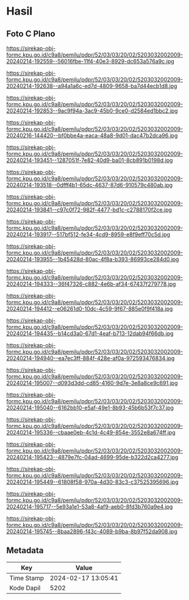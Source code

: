 # Hasil

## Foto C Plano

https://sirekap-obj-formc.kpu.go.id/c9a8/pemilu/pdpr/52/03/03/20/02/5203032002009-20240214-192559--56016fbe-11f4-40e3-8929-dc653a576a9c.jpg

https://sirekap-obj-formc.kpu.go.id/c9a8/pemilu/pdpr/52/03/03/20/02/5203032002009-20240214-192638--a94a1a6c-ed7d-4809-9658-ba7d44ecb1d8.jpg

https://sirekap-obj-formc.kpu.go.id/c9a8/pemilu/pdpr/52/03/03/20/02/5203032002009-20240214-192853--9ac9f94a-3ac9-45b0-9ce0-d2584ed1bbc2.jpg

https://sirekap-obj-formc.kpu.go.id/c9a8/pemilu/pdpr/52/03/03/20/02/5203032002009-20240216-144420--bf0bbe4a-eaca-48a8-9d01-dac47b2dca96.jpg

https://sirekap-obj-formc.kpu.go.id/c9a8/pemilu/pdpr/52/03/03/20/02/5203032002009-20240214-193451--1287051f-7e82-40d9-ba01-8cb891b0198d.jpg

https://sirekap-obj-formc.kpu.go.id/c9a8/pemilu/pdpr/52/03/03/20/02/5203032002009-20240214-193518--0dfff4b1-65dc-4637-87d6-910579c480ab.jpg

https://sirekap-obj-formc.kpu.go.id/c9a8/pemilu/pdpr/52/03/03/20/02/5203032002009-20240214-193841--c97c0f72-982f-4477-bd1c-c2788170f2ce.jpg

https://sirekap-obj-formc.kpu.go.id/c9a8/pemilu/pdpr/52/03/03/20/02/5203032002009-20240214-193917--517bf512-fe34-4cd9-8959-e8f9eff70c5d.jpg

https://sirekap-obj-formc.kpu.go.id/c9a8/pemilu/pdpr/52/03/03/20/02/5203032002009-20240214-193955--1b45428d-80ac-4f8a-b393-86993ce284d0.jpg

https://sirekap-obj-formc.kpu.go.id/c9a8/pemilu/pdpr/52/03/03/20/02/5203032002009-20240214-194333--36f47326-c882-4e6b-af34-67437f279778.jpg

https://sirekap-obj-formc.kpu.go.id/c9a8/pemilu/pdpr/52/03/03/20/02/5203032002009-20240214-194412--e06261d0-10dc-4c59-9f67-885e0f9f418a.jpg

https://sirekap-obj-formc.kpu.go.id/c9a8/pemilu/pdpr/52/03/03/20/02/5203032002009-20240214-194435--b14cd3a0-67d1-4eaf-b713-12dab94f66db.jpg

https://sirekap-obj-formc.kpu.go.id/c9a8/pemilu/pdpr/52/03/03/20/02/5203032002009-20240214-194940--ea7ec3ff-884f-428e-af0a-972593476834.jpg

https://sirekap-obj-formc.kpu.go.id/c9a8/pemilu/pdpr/52/03/03/20/02/5203032002009-20240214-195007--d093d3dd-cd85-4160-9d7e-3e8a8ce9c691.jpg

https://sirekap-obj-formc.kpu.go.id/c9a8/pemilu/pdpr/52/03/03/20/02/5203032002009-20240214-195040--6162bb10-e5af-49e1-8b93-45b6b53f7c37.jpg

https://sirekap-obj-formc.kpu.go.id/c9a8/pemilu/pdpr/52/03/03/20/02/5203032002009-20240214-195336--cbaae0eb-4c1d-4c49-854e-3552e8a674ff.jpg

https://sirekap-obj-formc.kpu.go.id/c9a8/pemilu/pdpr/52/03/03/20/02/5203032002009-20240214-195423--4879e7fc-04ad-4699-95de-b322d2ca4277.jpg

https://sirekap-obj-formc.kpu.go.id/c9a8/pemilu/pdpr/52/03/03/20/02/5203032002009-20240214-195449--61808f58-970a-4d30-83c3-c37525395696.jpg

https://sirekap-obj-formc.kpu.go.id/c9a8/pemilu/pdpr/52/03/03/20/02/5203032002009-20240214-195717--5e93a1e1-53a8-4af9-aeb0-8fd3b760a9e4.jpg

https://sirekap-obj-formc.kpu.go.id/c9a8/pemilu/pdpr/52/03/03/20/02/5203032002009-20240214-195745--8baa2896-f43c-4089-b9ba-8b97f52da908.jpg


## Metadata

| Key        | Value               |
| ---------- | ------------------- |
| Time Stamp | 2024-02-17 13:05:41 |
| Kode Dapil | 5202                |



